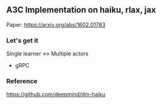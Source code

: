 ## A3C Implementation on haiku, rlax, jax

Paper: https://arxiv.org/abs/1602.01783

### Let's get it

Single learner <-> Multiple actors

- gRPC



### Reference

https://github.com/deepmind/dm-haiku
